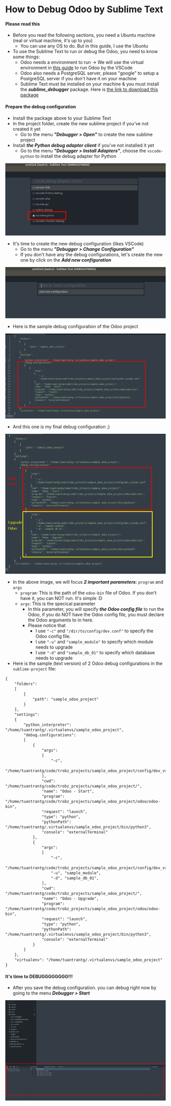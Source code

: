 # How to Debug Odoo by Sublime Text

#### Please read this
- Before you read the following sections, you need a Ubuntu machine (real or virtual machine, it's up to you)
  - You can use any OS to do. But in this guide, I use the Ubuntu
- To use the Sublime Text to run or debug the Odoo, you need to know some things:
  - Odoo needs a environment to run -> We will use the virtual environment in [this guide](https://github.com/tuantrantg/how-to-setup-the-odoo-simple-development-envinroment/blob/master/README.md) to run Odoo by the VSCode
  - Odoo also needs a PostgreSQL server, please "google" to setup a PostgreSQL server if you don't have it on your machine
  - Sublime Text must be installed on your machine & you must install the ***sublime_debugger*** package. Here is [the link to download this package](https://github.com/daveleroy/sublime_debugger)

#### Prepare the debug configuration
- Install the package above to your Sublime Text
- In the project folder, create the new sublime project if you've not created it yet
  - Go to the menu ***"Debugger > Open"*** to create the new sublime project
- Install ***the Python debug adapter client*** if you've not installed it yet
  - Go to the menu ***"Debugger > Install Adapters"***, choose the `vscode-python` to install the debug adapter for Python

![](static/img/guide_sublimetext/guide_sublimetext_01.png)

- It's time to create the new debug configuration (likes VSCode)
  - Go to the menu ***"Debugger > Change Configuration"***
  - If you don't have any the debug configurations, let's create the new one by click on the ***Add new configuration***

![](static/img/guide_sublimetext/guide_sublimetext_02.png)

  - Here is the sample debug configuration of the Odoo project

![](static/img/guide_sublimetext/guide_sublimetext_03.png)

  - And this one is my final debug configuration ;)

![](static/img/guide_sublimetext/guide_sublimetext_04.png)

- In the above image, we will focus ***2 important parameters***: `program` and `args`
  - `program`: This is the path of the `odoo-bin` file of Odoo. If you don't have it, you can NOT run. It's simple :D
  - `args`: This is the specical parameter
    - In this parameter, you will specify ***the Odoo config file*** to run the Odoo, if you do NOT have the Odoo config file, you must declare the Odoo arguments to in here.
    - Please notice that
      - I use `"-c"` and `"/dir/to/config/dev.conf"` to specify the Odoo config file.
      - I use `"-u"` and `"sample_module"` to specify which module needs to upgrade
      - I use `"-d"` and `"sample_db_01"` to specify which database needs to upgrade
- Here is the sample (text version) of 2 Odoo debug configurations in the `sublime-project` file:

```
{
	"folders":
	[
		{
			"path": "sample_odoo_project"
		}
	],
	"settings":
	{
		"python_interpreter": "/home/tuantrantg/.virtualenvs/sample_odoo_project",
		"debug.configurations":
		[
			{
				"args":
				[
					"-c",
					"/home/tuantrantg/code/trobz_projects/sample_odoo_project/config/dev_vscode.conf"
				],
				"cwd": "/home/tuantrantg/code/trobz_projects/sample_odoo_project/",
				"name": "Odoo - Start",
				"program": "/home/tuantrantg/code/trobz_projects/sample_odoo_project/odoo/odoo-bin",
				"request": "launch",
				"type": "python",
				"pythonPath": "/home/tuantrantg/.virtualenvs/sample_odoo_project/bin/python3",
				"console": "externalTerminal"
			},
			{
				"args":
				[
					"-c",
					"/home/tuantrantg/code/trobz_projects/sample_odoo_project/config/dev_vscode.conf",
					"-u", "sample_module",
                	"-d", "sample_db_01",
				],
				"cwd": "/home/tuantrantg/code/trobz_projects/sample_odoo_project/",
				"name": "Odoo - Upgrade",
				"program": "/home/tuantrantg/code/trobz_projects/sample_odoo_project/odoo/odoo-bin",
				"request": "launch",
				"type": "python",
				"pythonPath": "/home/tuantrantg/.virtualenvs/sample_odoo_project/bin/python3",
				"console": "externalTerminal"
			}
		]
	},
	"virtualenv": "/home/tuantrantg/.virtualenvs/sample_odoo_project"
}

```

#### It's time to DEBUGGGGGGGG!!!
- After you save the debug configuration. you can debug right now by going to the menu ***Debugger > Start***

![](static/img/guide_sublimetext/guide_sublimetext_05.png)
